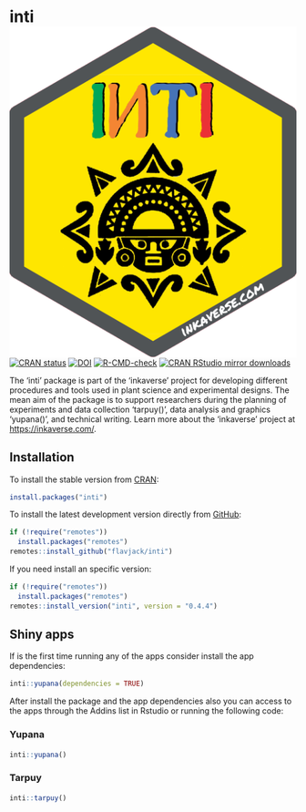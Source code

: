 
<!-- README.md is generated from README.Rmd. Please edit that file -->

# inti <img src="man/figures/logo.png" align="right" />

<!-- badges: start -->

[![CRAN
status](https://www.r-pkg.org/badges/version/inti)](https://CRAN.R-project.org/package=inti)
[![DOI](https://zenodo.org/badge/82401374.svg)](https://zenodo.org/badge/latestdoi/82401374)
[![R-CMD-check](https://github.com/Flavjack/inti/workflows/R-CMD-check/badge.svg)](https://github.com/Flavjack/inti/actions)
[![CRAN RStudio mirror
downloads](https://cranlogs.r-pkg.org/badges/grand-total/inti?color=brightgreen)](https://r-pkg.org/pkg/inti)
<!-- badges: end -->

The ‘inti’ package is part of the ‘inkaverse’ project for developing
different procedures and tools used in plant science and experimental
designs. The mean aim of the package is to support researchers during
the planning of experiments and data collection ‘tarpuy()’, data
analysis and graphics ‘yupana()’, and technical writing. Learn more
about the ‘inkaverse’ project at <https://inkaverse.com/>.

## Installation

To install the stable version from
[CRAN](https://cran.r-project.org/package=inti):

``` r
install.packages("inti")
```

To install the latest development version directly from
[GitHub](https://github.com/flavjack/inti):

``` r
if (!require("remotes"))
  install.packages("remotes")
remotes::install_github("flavjack/inti")
```

If you need install an specific version:

``` r
if (!require("remotes"))
  install.packages("remotes")
remotes::install_version("inti", version = "0.4.4")
```

## Shiny apps

If is the first time running any of the apps consider install the app
dependencies:

``` r
inti::yupana(dependencies = TRUE)
```

After install the package and the app dependencies also you can access
to the apps through the Addins list in Rstudio or running the following
code:

### Yupana

``` r
inti::yupana()
```

### Tarpuy

``` r
inti::tarpuy()
```
